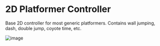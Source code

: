 # 2D Platformer Controller
Base 2D controller for most generic platformers. Contains wall jumping, dash, double jump, coyote time, etc.

![image](https://github.com/elvismd/2d_platformer_controller/assets/9807602/d6958d7d-f0ce-4480-b94c-39aabc9dfdad)

